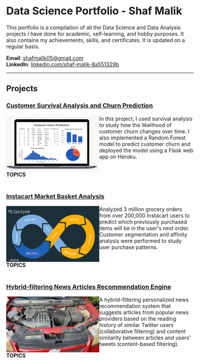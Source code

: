 # Data Science Portfolio - Shaf Malik

This portfolio is a compilation of all the Data Science and Data Analysis projects I have done for academic, self-learning, and hobby purposes. It also contains my achievements, skills, and certificates. It is updated on a regular basis.

**Email**: [shafmalik05@gmail.com](mailto:shafmalik05@gmail.com)  
**LinkedIn**: [linkedin.com/shaf-malik-8a551329b](https://www.linkedin.com/in/shaf-malik-8a551329b/)

---

## Projects

### [Customer Survival Analysis and Churn Prediction](https://github.com/archd3sai/Customer-Survival-Analysis-and-Churn-Prediction)
<img align="left" width="250" height="150" src="Churn.png" alt="Churn Prediction Project">
In this project, I used survival analysis to study how the likelihood of customer churn changes over time. I also implemented a Random Forest model to predict customer churn and deployed the model using a Flask web app on Heroku.  

<div style="clear: both;"></div> <!-- Clear the float -->
<div><strong>TOPICS</strong></div>
<br clear="left"/>

### [Instacart Market Basket Analysis](https://github.com/archd3sai/Instacart-Market-Basket-Analysis)
<img align="left" width="250" height="150" src="mlops-cycle.png" alt="Instacart Project">
Analyzed 3 million grocery orders from over 200,000 Instacart users to predict which previously purchased items will be in the user's next order. Customer segmentation and affinity analysis were performed to study user purchase patterns.

<div style="clear: both;"></div> <!-- Clear the float -->
<div><strong>TOPICS</strong></div>
<br clear="left"/>

### [Hybrid-filtering News Articles Recommendation Engine](https://github.com/archd3sai/News-Articles-Recommendation)
<img align="left" width="250" height="150" src="IMG_2524.jpg" alt="News Recommender">
A hybrid-filtering personalized news recommendation system that suggests articles from popular news providers based on the reading history of similar Twitter users (collaborative filtering) and content similarity between articles and users’ tweets (content-based filtering).

<div style="clear: both;"></div> <!-- Clear the float -->
<div><strong>TOPICS</strong></div>
<br clear="left"/>
